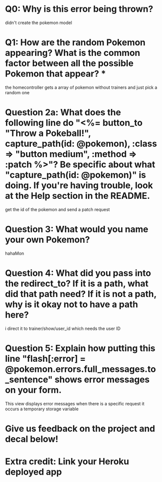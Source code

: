 # Q0: Why is this error being thrown?
didn't create the pokemon model
# Q1: How are the random Pokemon appearing? What is the common factor between all the possible Pokemon that appear? *

the homecontroller gets a array of pokemon without trainers and just pick a random one 

# Question 2a: What does the following line do "<%= button_to "Throw a Pokeball!", capture_path(id: @pokemon), :class => "button medium", :method => :patch %>"? Be specific about what "capture_path(id: @pokemon)" is doing. If you're having trouble, look at the Help section in the README.
get the id of the pokemon and send a patch request

# Question 3: What would you name your own Pokemon?
hahaMon
# Question 4: What did you pass into the redirect_to? If it is a path, what did that path need? If it is not a path, why is it okay not to have a path here?


 i direct it to trainer/show/user_id which needs the user ID 

# Question 5: Explain how putting this line "flash[:error] = @pokemon.errors.full_messages.to_sentence" shows error messages on your form.

This view displays error messages when there is a specific request it occurs a temporary storage variable

# Give us feedback on the project and decal below!

# Extra credit: Link your Heroku deployed app
